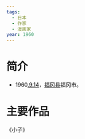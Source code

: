 ```yaml
---
tags:
  - 日本
  - 作家
  - 漫画家
year: 1960
---
```

# 简介

- 1960[.9.14](2024-09-14.md)，[福冈县](福冈县.md)福冈市。
# 主要作品

《小子》